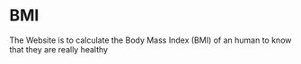 # BMI
The Website is to calculate the Body Mass Index (BMI) of an  human to know that they are really healthy
